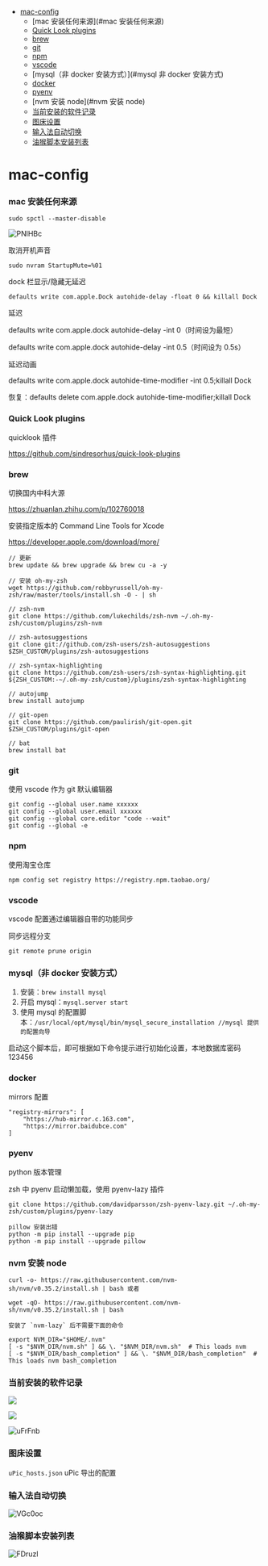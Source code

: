 - [mac-config](#mac-config)
  - [mac 安装任何来源](#mac 安装任何来源)
  - [Quick Look plugins](#quick-look-plugins)
  - [brew](#brew)
  - [git](#git)
  - [npm](#npm)
  - [vscode](#vscode)
  - [mysql（非 docker 安装方式）](#mysql 非 docker 安装方式)
  - [docker](#docker)
  - [pyenv](#pyenv)
  - [nvm 安装 node](#nvm 安装 node)
  - [当前安装的软件记录](#当前安装的软件记录)
  - [图床设置](#图床设置)
  - [输入法自动切换](#输入法自动切换)
  - [油猴脚本安装列表](#油猴脚本安装列表)

# mac-config

### mac 安装任何来源

`sudo spctl --master-disable`

![PNlHBc](https://cdn.jsdelivr.net/gh/summer19940609/picture-repo@master/uPic/PNlHBc.png)

取消开机声音

`sudo nvram StartupMute=%01`

dock 栏显示/隐藏无延迟

`defaults write com.apple.Dock autohide-delay -float 0 && killall Dock`


延迟

defaults write com.apple.dock autohide-delay -int 0（时间设为最短）

defaults write com.apple.dock autohide-delay -int 0.5（时间设为 0.5s）

延迟动画

defaults write com.apple.dock autohide-time-modifier -int 0.5;killall Dock

恢复：defaults delete com.apple.dock autohide-time-modifier;killall Dock


### Quick Look plugins

quicklook 插件

https://github.com/sindresorhus/quick-look-plugins

### brew

切换国内中科大源

https://zhuanlan.zhihu.com/p/102760018

安装指定版本的 Command Line Tools for Xcode

https://developer.apple.com/download/more/

```
// 更新
brew update && brew upgrade && brew cu -a -y

// 安装 oh-my-zsh
wget https://github.com/robbyrussell/oh-my-zsh/raw/master/tools/install.sh -O - | sh

// zsh-nvm
git clone https://github.com/lukechilds/zsh-nvm ~/.oh-my-zsh/custom/plugins/zsh-nvm

// zsh-autosuggestions
git clone git://github.com/zsh-users/zsh-autosuggestions $ZSH_CUSTOM/plugins/zsh-autosuggestions

// zsh-syntax-highlighting
git clone https://github.com/zsh-users/zsh-syntax-highlighting.git ${ZSH_CUSTOM:-~/.oh-my-zsh/custom}/plugins/zsh-syntax-highlighting

// autojump
brew install autojump

// git-open
git clone https://github.com/paulirish/git-open.git $ZSH_CUSTOM/plugins/git-open

// bat
brew install bat
```

### git

使用 vscode 作为 git 默认编辑器

```
git config --global user.name xxxxxx
git config --global user.email xxxxxx
git config --global core.editor "code --wait"
git config --global -e
```

### npm

使用淘宝仓库

```
npm config set registry https://registry.npm.taobao.org/
```

### vscode

vscode 配置通过编辑器自带的功能同步

同步远程分支

```
git remote prune origin
```

### mysql（非 docker 安装方式）

1. 安装：`brew install mysql`
2. 开启 mysql：`mysql.server start`
3. 使用 mysql 的配置脚本：`/usr/local/opt/mysql/bin/mysql_secure_installation //mysql 提供的配置向导`

启动这个脚本后，即可根据如下命令提示进行初始化设置，本地数据库密码 123456

### docker

mirrors 配置

```
"registry-mirrors": [
    "https://hub-mirror.c.163.com",
    "https://mirror.baidubce.com"
]
```

### pyenv

python 版本管理

zsh 中 pyenv 启动懒加载，使用 pyenv-lazy 插件

`git clone https://github.com/davidparsson/zsh-pyenv-lazy.git ~/.oh-my-zsh/custom/plugins/pyenv-lazy`

```
pillow 安装出错
python -m pip install --upgrade pip
python -m pip install --upgrade pillow
```

### nvm 安装 node

```
curl -o- https://raw.githubusercontent.com/nvm-sh/nvm/v0.35.2/install.sh | bash 或者

wget -qO- https://raw.githubusercontent.com/nvm-sh/nvm/v0.35.2/install.sh | bash

安装了 `nvm-lazy` 后不需要下面的命令

export NVM_DIR="$HOME/.nvm"
[ -s "$NVM_DIR/nvm.sh" ] && \. "$NVM_DIR/nvm.sh"  # This loads nvm
[ -s "$NVM_DIR/bash_completion" ] && \. "$NVM_DIR/bash_completion"  # This loads nvm bash_completion

```

### 当前安装的软件记录

![](https://cdn.jsdelivr.net/gh/summer19940609/picture-repo/blog/20210116125851.png)

![](https://cdn.jsdelivr.net/gh/summer19940609/picture-repo/blog/20210116130023.png)

![uFrFnb](https://cdn.jsdelivr.net/gh/summer19940609/picture-repo@master/uPic/uFrFnb.png)

### 图床设置

`uPic_hosts.json` uPic 导出的配置

### 输入法自动切换

![VGc0oc](https://cdn.jsdelivr.net/gh/summer19940609/picture-repo@master/uPic/VGc0oc.png)

### 油猴脚本安装列表

![FDruzl](https://cdn.jsdelivr.net/gh/summer19940609/picture-repo@master/uPic/FDruzl.png)
